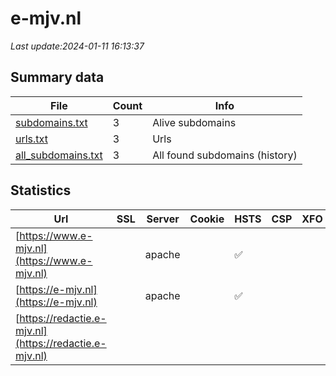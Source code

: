 # e-mjv.nl
*Last update:2024-01-11 16:13:37*
## Summary data
| File       | Count | Info |
|------------|-------|------|
|[subdomains.txt](/data/e-mjv/subdomains.txt)|3|Alive subdomains|
|[urls.txt](/data/e-mjv/urls.txt)|3|Urls|
|[all_subdomains.txt](/data/e-mjv/all_subdomains.txt)|3|All found subdomains (history)|
## Statistics
| Url | SSL | Server | Cookie | HSTS | CSP | XFO | XXP | RP | Tech |
|------------|-------|------|------|------|------|------|------|------|------|
|[https://www.e-mjv.nl](https://www.e-mjv.nl)| |apache| |:white_check_mark: | | |:white_check_mark: |:white_check_mark: |:white_check_mark: |Apache HTTP Server D...|
|[https://e-mjv.nl](https://e-mjv.nl)| |apache| |:white_check_mark: | | |:white_check_mark: |:white_check_mark: |:white_check_mark: |Apache HTTP Server H...|
|[https://redactie.e-mjv.nl](https://redactie.e-mjv.nl)| | | | | | | |:white_check_mark: |Apache HTTP Server H...|